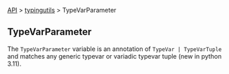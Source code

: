 [API](/docs/api.md) > [typingutils](/docs/api/typingutils/typingutils.md) > TypeVarParameter

## TypeVarParameter

The `TypeVarParameter` variable is an annotation of `TypeVar | TypeVarTuple` and matches any generic typevar or variadic typevar tuple (new in python 3.11).
